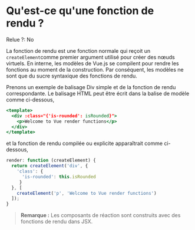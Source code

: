 # Qu'est-ce qu'une fonction de rendu ?

Relue ?: No

La fonction de rendu est une fonction normale qui reçoit un `createElement`comme
 premier argument utilisé pour créer des nœuds virtuels.  En interne, 
les modèles de Vue.js se compilent pour rendre les fonctions au moment 
de la construction.  Par conséquent, les modèles ne sont que du sucre 
syntaxique des fonctions de rendu.

Prenons un exemple de balisage Div simple et de la fonction de rendu correspondante.
 Le balisage HTML peut être écrit dans la balise de modèle comme ci-dessous,

```jsx
<template>
  <div :class="{'is-rounded': isRounded}">
    <p>Welcome to Vue render functions</p>
  </div>
</template>
```

et la fonction de rendu compilée ou explicite apparaîtrait comme ci-dessous,

```jsx
render: function (createElement) {
  return createElement('div', {
    'class': {
      'is-rounded': this.isRounded
     }
  }, [
    createElement('p', 'Welcome to Vue render functions')
  ]);
}
```

> **Remarque :**  Les composants de réaction sont construits avec des fonctions de rendu dans JSX.
>